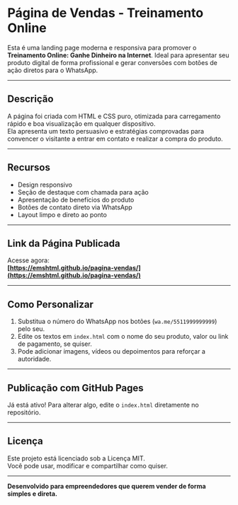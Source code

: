 
# Página de Vendas - Treinamento Online

Esta é uma landing page moderna e responsiva para promover o **Treinamento Online: Ganhe Dinheiro na Internet**. Ideal para apresentar seu produto digital de forma profissional e gerar conversões com botões de ação diretos para o WhatsApp.

---

## Descrição

A página foi criada com HTML e CSS puro, otimizada para carregamento rápido e boa visualização em qualquer dispositivo.  
Ela apresenta um texto persuasivo e estratégias comprovadas para convencer o visitante a entrar em contato e realizar a compra do produto.

---

## Recursos

- Design responsivo
- Seção de destaque com chamada para ação
- Apresentação de benefícios do produto
- Botões de contato direto via WhatsApp
- Layout limpo e direto ao ponto

---

## Link da Página Publicada

Acesse agora:  
**[https://emshtml.github.io/pagina-vendas/](https://emshtml.github.io/pagina-vendas/)**

---

## Como Personalizar

1. Substitua o número do WhatsApp nos botões (`wa.me/5511999999999`) pelo seu.
2. Edite os textos em `index.html` com o nome do seu produto, valor ou link de pagamento, se quiser.
3. Pode adicionar imagens, vídeos ou depoimentos para reforçar a autoridade.

---

## Publicação com GitHub Pages

Já está ativo! Para alterar algo, edite o `index.html` diretamente no repositório.

---

## Licença

Este projeto está licenciado sob a Licença MIT.  
Você pode usar, modificar e compartilhar como quiser.

---

**Desenvolvido para empreendedores que querem vender de forma simples e direta.**


